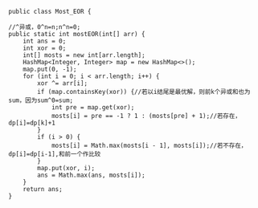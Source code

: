     public class Most_EOR {

	//^异或，0^n=n;n^n=0;
	public static int mostEOR(int[] arr) {
		int ans = 0;
		int xor = 0;
		int[] mosts = new int[arr.length];
		HashMap<Integer, Integer> map = new HashMap<>();
		map.put(0, -1);
		for (int i = 0; i < arr.length; i++) {
			xor ^= arr[i];
			if (map.containsKey(xor)) {//若以i结尾是最优解，则前k个异或和也为sum，因为sum^0=sum;
				int pre = map.get(xor);
				mosts[i] = pre == -1 ? 1 : (mosts[pre] + 1);//若存在，dp[i]=dp[k]+1
			}
			if (i > 0) {
				mosts[i] = Math.max(mosts[i - 1], mosts[i]);//若不存在，dp[i]=dp[i-1],和前一个作比较
			}
			map.put(xor, i);
			ans = Math.max(ans, mosts[i]);
		}
		return ans;
	}
